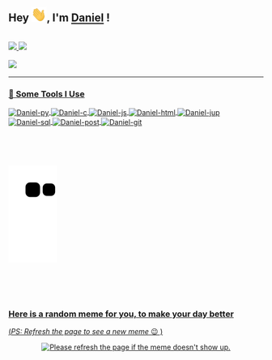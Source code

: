 <h2>Hey <img  src="https://raw.githubusercontent.com/ABSphreak/ABSphreak/master/gifs/Hi.gif" width="30px">, I'm <a href="https://github.com/danielhuf">Daniel</a> !</h2>
<br>
<div align="left">
  <a href="https://github.com/danielhuf">
  <img height="140em" src="https://github-readme-stats.vercel.app/api?username=danielhuf&show_icons=true&theme=tokyonight&include_all_commits=true&count_private=True"/>
  <img height="140em" src="https://github-readme-stats.vercel.app/api/top-langs/?username=danielhuf&layout=compact&langs_count=16&theme=tokyonight"/>
 </div>
<br>
  
<img height="140em" src="https://media1.giphy.com/media/13HgwGsXF0aiGY/giphy.gif" />

---

### 🚀 Some Tools I Use
<div style="display: inline_block">
  <img align="center" alt="Daniel-py" height="30" width="40" src="https://cdn.jsdelivr.net/gh/devicons/devicon/icons/python/python-original.svg"/>
  <img align="center" alt="Daniel-c" height="30" width="40" src="https://cdn.jsdelivr.net/gh/devicons/devicon/icons/c/c-original.svg"/>  
  <img align="center" alt="Daniel-js" height="30" width="40" src="https://cdn.jsdelivr.net/gh/devicons/devicon/icons/javascript/javascript-original.svg"/>  
  <img align="center" alt="Daniel-html" height="30" width="40" src="https://cdn.jsdelivr.net/gh/devicons/devicon/icons/html5/html5-original.svg"/>
  <img align="center" alt="Daniel-jup" height="30" width="40" src="https://cdn.jsdelivr.net/gh/devicons/devicon/icons/jupyter/jupyter-original.svg"/>
  <img align="center" alt="Daniel-sql" height="30" width="40" src="https://cdn.jsdelivr.net/gh/devicons/devicon/icons/mysql/mysql-original-wordmark.svg"/>
  <img align="center" alt="Daniel-post" height="30" width="40" src="https://cdn.jsdelivr.net/gh/devicons/devicon/icons/postgresql/postgresql-original-wordmark.svg"/>
  <img align="center" alt="Daniel-git" height="30" width="40" src="https://cdn.jsdelivr.net/gh/devicons/devicon/icons/gitlab/gitlab-original.svg"/>
</div>
  
 ##
<br><br>

![Snake animation](https://github.com/danielhuf/danielhuf/blob/output/github-contribution-grid-snake.svg)
  
<br><br><br>

### Here is a random meme for you, to make your day better
(*PS: Refresh the page to see a new meme* :wink: )
  
<div align="center">
  <a href="https://github.com/techytushar/random-memer"><img src='https://random-memer.herokuapp.com/' title="Meme" alt="Please refresh the page if the meme doesn't show up." height="400"></a>
</div>

